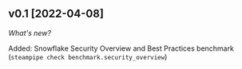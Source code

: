 ## v0.1 [2022-04-08]

_What's new?_

Added: Snowflake Security Overview and Best Practices benchmark (`steampipe check benchmark.security_overview`)
